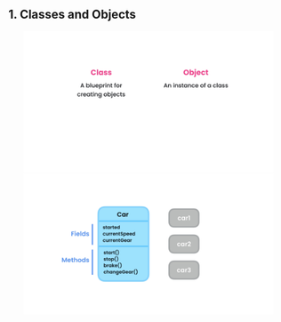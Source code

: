 ## 1. Classes and Objects

<p align="center">
  <img width="450" src="https://github.com/neelbavarva/Java/blob/main/Z_Images/OOPs/4.png" />
  <img width="450" src="https://github.com/neelbavarva/Java/blob/main/Z_Images/OOPs/5.png" />
</p>

